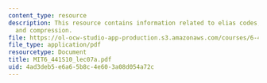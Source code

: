 ```yaml
---
content_type: resource
description: This resource contains information related to elias codes, slepian wolf
  and compression.
file: https://ol-ocw-studio-app-production.s3.amazonaws.com/courses/6-441-information-theory-spring-2010/4ad3deb5e6a65b8c4e603a08d054a72c_MIT6_441S10_lec07a.pdf
file_type: application/pdf
resourcetype: Document
title: MIT6_441S10_lec07a.pdf
uid: 4ad3deb5-e6a6-5b8c-4e60-3a08d054a72c
---
```


